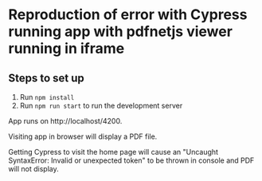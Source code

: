 # Reproduction of error with Cypress running app with pdfnetjs viewer running in iframe


## Steps to set up 
1. Run `npm install`
2. Run `npm run start` to run the development server

App runs on http://localhost/4200.

Visiting app in browser will display a PDF file.

Getting Cypress to visit the home page will cause an "Uncaught SyntaxError: Invalid or unexpected token" to be thrown in console and PDF will not display.
